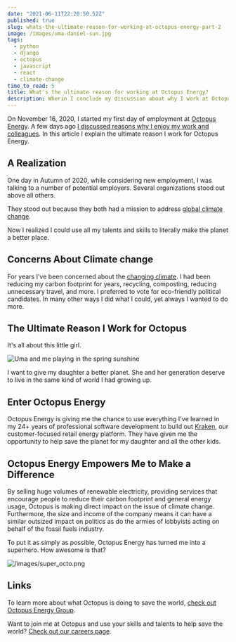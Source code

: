 ```yaml
---
date: "2021-06-11T22:20:50.52Z"
published: true
slug: whats-the-ultimate-reason-for-working-at-octopus-energy-part-2
image: /images/uma-daniel-sun.jpg
tags:
  - python
  - django
  - octopus
  - javascript
  - react
  - climate-change
time_to_read: 5
title: What's the ultimate reason for working at Octopus Energy?
description: Wherin I conclude my discussion about why I work at Octopus Energy.
---
```


On November 16, 2020, I started my first day of employment at [Octopus Energy](https://octopusenergy.com/). A few days ago [I discussed reasons why I enjoy my work and colleagues](/posts/whats-the-best-thing-about-working-for-octopus-energy-part-1/). In this article I explain the ultimate reason I work for Octopus Energy.

## A Realization

One day in Autumn of 2020, while considering new employment, I was talking to a number of potential employers. Several organizations stood out above all others.

They stood out because they both had a mission to address [global climate change](https://en.wikipedia.org/wiki/Climate_change).

Now I realized I could use all my talents and skills to literally make the planet a better place.

## Concerns About Climate change

For years I've been concerned about the [changing climate](https://en.wikipedia.org/wiki/Climate_change). I had been reducing my carbon footprint for years, recycling, composting, reducing unnecessary travel, and more. I preferred to vote for eco-friendly political candidates. In many other ways I did what I could, yet always I wanted to do more.

## The Ultimate Reason I Work for Octopus

It's all about this little girl.

![Uma and me playing in the spring sunshine](/images/uma-daniel-sun.jpg)

I want to give my daughter a better planet. She and her generation deserve to live in the same kind of world I had growing up.

## Enter Octopus Energy

Octopus Energy is giving me the chance to use everything I've learned in my 24+ years of professional software development to build out [Kraken](https://octopusenergy.group/kraken-technologies), our customer-focused retail energy platform. They have given me the opportunity to help save the planet for my daughter and all the other kids.

## Octopus Energy Empowers Me to Make a Difference

By selling huge volumes of renewable electricity, providing services that encourage people to reduce their carbon footprint and general energy usage, Octopus is making direct impact on the issue of climate change. Furthermore, the size and income of the company means it can have a similar outsized impact on politics as do the armies of lobbyists acting on behalf of the fossil fuels industry.

To put it as simply as possible, Octopus Energy has turned me into a superhero. How awesome is that?

![/images/super_octo.png](/images/super_octo.png)

## Links

To learn more about what Octopus is doing to save the world, [check out Octopus Energy Group](https://octopusenergy.group/).

Want to join me at Octopus and use your skills and talents to help save the world? [Check out our careers page](https://octopus.energy/careers/).

